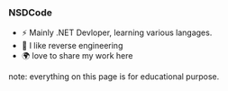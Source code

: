 ### NSDCode
- :zap: Mainly .NET Devloper, learning various langages. 
- 🌱 I like reverse engineering
- :earth_africa: love to share my work here


note: everything on this page is for educational purpose.
